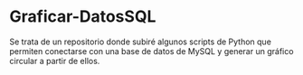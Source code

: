 # Graficar-DatosSQL
Se trata de un repositorio donde subiré algunos scripts de Python que permiten conectarse con una base de datos de MySQL y generar un gráfico circular a partir de ellos.
